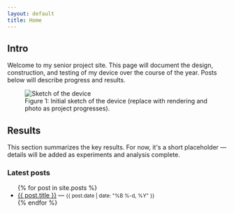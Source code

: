 ```yaml
---
layout: default
title: Home
---
```


<!-- Home page: No main heading required per spec -->

## Intro

Welcome to my senior project site. This page will document the design, construction, and testing of my device over the course of the year. Posts below will describe progress and results.

<figure>
  <img src="/assets/sketch-placeholder.png" alt="Sketch of the device" style="max-width:100%;height:auto;">
  <figcaption>Figure 1: Initial sketch of the device (replace with rendering and photo as project progresses).</figcaption>
</figure>

## Results

This section summarizes the key results. For now, it's a short placeholder — details will be added as experiments and analysis complete.

### Latest posts

<ul class="post-list">
  {% for post in site.posts %}
    <li>
      <a href="{{ post.url | relative_url }}">{{ post.title }}</a> — <small>{{ post.date | date: "%B %-d, %Y" }}</small>
    </li>
  {% endfor %}
</ul>

